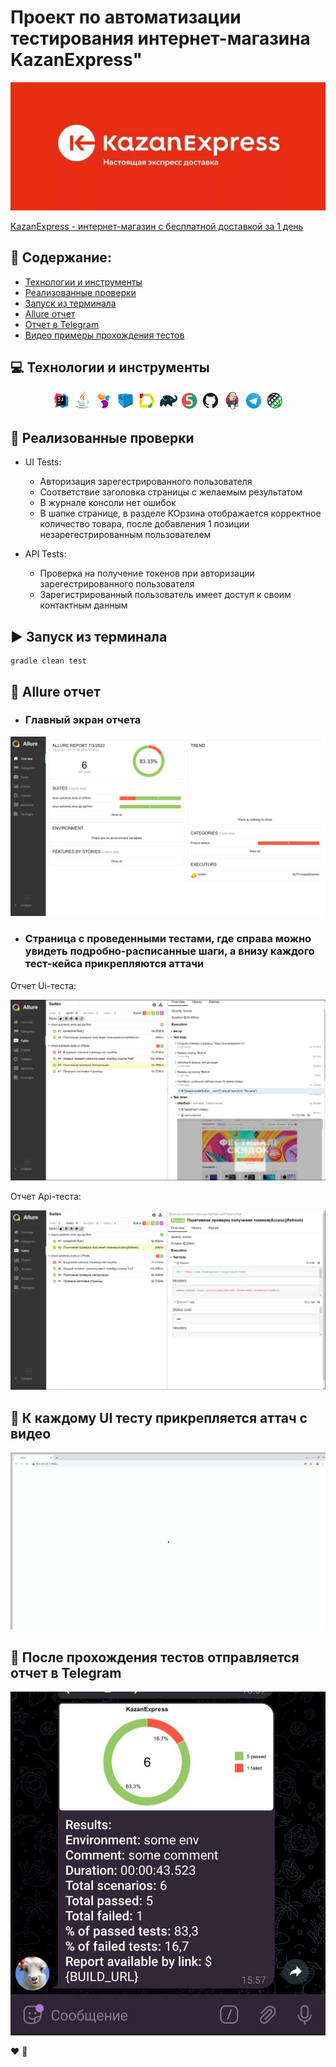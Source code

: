 # Проект по автоматизации тестирования интернет-магазина KazanExpress"
<p align="center">
<img title="Allure Test Page" src="images/screenshots/KznExpress.png">
</p>
 <a target="_blank" href="https://kazanexpress.ru/">KazanExpress - интернет-магазин с бесплатной доставкой за 1 день</a>

## :floppy_disk: Содержание:
- <a href="#computer-технологии-и-инструменты">Технологии и инструменты</a>
- <a href="#notebook_with_decorative_cover-реализованные-проверки">Реализованные проверки</a>
- <a href="#arrow_forward-запуск-из-терминала">Запуск из терминала</a>
- <a href="#open_book-allure-отчет">Allure отчет</a>
- <a href="#robot-отчет-в-telegram">Отчет в Telegram</a>
- <a href="#film_projector-видео-примеры-прохождения-тестов">Видео примеры прохождения тестов</a>

## :computer: Технологии и инструменты
<p align="center">
<img width="6%" title="IntelliJ IDEA" src="images/logo/Intelij_IDEA.svg">
<img width="6%" title="Java" src="images/logo/Java.svg">
<img width="6%" title="Selenide" src="images/logo/Selenide.svg">
<img width="6%" title="Selenoid" src="images/logo/Selenoid.svg">
<img width="6%" title="Allure Report" src="images/logo/Allure_Report.svg">
<img width="6%" title="Gradle" src="images/logo/Gradle.svg">
<img width="6%" title="JUnit5" src="images/logo/JUnit5.svg">
<img width="6%" title="GitHub" src="images/logo/GitHub.svg">
<img width="6%" title="Jenkins" src="images/logo/Jenkins.svg">
<img width="6%" title="Telegram" src="images/logo/Telegram.svg">
<img width="6%" title="RestAsuured" src="images/logo/Rest-Assured.png">
</p>

## :notebook_with_decorative_cover: Реализованные проверки
- UI Tests:
  - Авторизация зарегестрированного пользователя
  - Соответствие заголовка страницы с желаемым результатом
  - В журнале консоли нет ошибок
  - В шапке странице, в разделе КОрзина отображается корректное количество товара, после добавления 1 позиции незарегестрированным пользователем

- API Tests:
  - Проверка на получение токенов при авторизации зарегестрированного пользователя
  - Зарегистрированный пользователь имеет доступ к своим контактным данным 


## :arrow_forward: Запуск из терминала

```
gradle clean test
```

## :open_book: Allure отчет
- ### Главный экран отчета
<p align="center">
<img title="Allure Overview Dashboard" src="images/screenshots/total.png">
</p>

- ### Страница с проведенными тестами, где справа можно увидеть подробно-расписанные шаги, а внизу каждого тест-кейса прикрепляются аттачи
Отчет Ui-теста:
<p align="center">
<img title="Allure Test Page" src="images/screenshots/ui_1.png">
</p>
Отчет Api-теста:
<p align="center">
<img title="Allure Test Page" src="images/screenshots/api_1.png">
</p>

## :robot: К каждому UI тесту прикрепляется аттач с видео
<p align="center">
<img title="Telegram notification message" src="images/screenshots/авт.gif">
</p>

## :robot: После прохождения тестов отправляется отчет в Telegram
<p align="center">
<img title="Telegram notification message" src="images/screenshots/photo_2022-07-03_16-40-29.jpg">
</p>


:heart: 
:blue_heart: 
